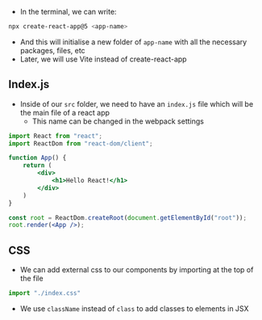- In the terminal, we can write:

```bash
npx create-react-app@5 <app-name>
```

- And this will initialise a new folder of `app-name` with all the necessary packages, files, etc
- Later, we will use Vite instead of create-react-app

## Index.js

- Inside of our `src` folder, we need to have an `index.js` file which will be the main file of a react app
	- This name can be changed in the webpack settings

```jsx
import React from "react";
import ReactDom from "react-dom/client";

function App() {
    return (
        <div>
            <h1>Hello React!</h1>
        </div>
    )
}

const root = ReactDom.createRoot(document.getElementById("root"));
root.render(<App />);
```

## CSS

- We can add external css to our components by importing at the top of the file

```js
import "./index.css"
```

- We use `className` instead of `class` to add classes to elements in JSX